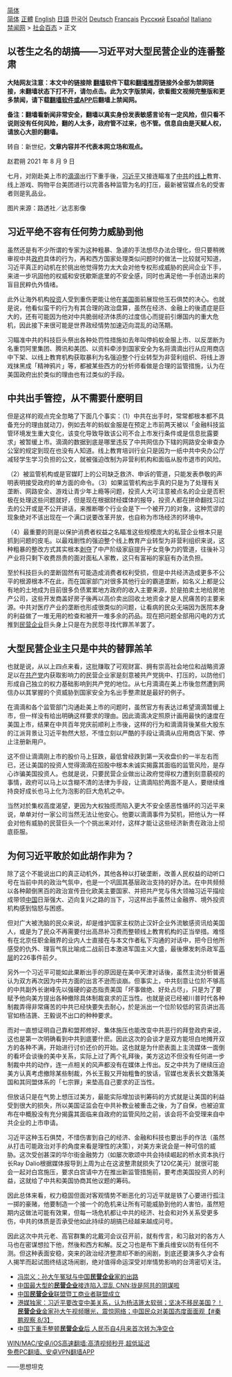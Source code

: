  <!-- 面包屑导航 --> <div class="breadcrumb"><!-- GTranslate: https://gtranslate.io/ -->  <div class="switcher notranslate">  <div class="selected">  <a href="#" onclick="return false;"> 简体</a>  </div>  <div class="option">  <a href="https://www.bannedbook.org" onclick="doGTranslate('zh-CN|zh-CN');jQuery('div.switcher div.selected a').html(jQuery(this).html());return false;" title="简体中文" class="nturl selected"> 简体</a>  <a href="https://www.bannedbook.org/zh-tw/" onclick="doGTranslate('zh-CN|zh-TW');jQuery('div.switcher div.selected a').html(jQuery(this).html());return false;" title="繁體中文" class="nturl"> 正體</a>  <a href="https://www.bannedbook.org/en/" onclick="doGTranslate('zh-CN|en');jQuery('div.switcher div.selected a').html(jQuery(this).html());return false;" title="English" class="nturl"> English</a>  <a href="https://www.bannedbook.org/ja/" onclick="doGTranslate('zh-CN|ja');jQuery('div.switcher div.selected a').html(jQuery(this).html());return false;" title="日本語" class="nturl"> 日語</a>  <a href="https://www.bannedbook.org/ko/" onclick="doGTranslate('zh-CN|ko');jQuery('div.switcher div.selected a').html(jQuery(this).html());return false;" title="한국어" class="nturl"> 한국어</a>  <a href="https://www.bannedbook.org/de/" onclick="doGTranslate('zh-CN|de');jQuery('div.switcher div.selected a').html(jQuery(this).html());return false;" title="Deutsch" class="nturl"> Deutsch</a>  <a href="https://www.bannedbook.org/fr/" onclick="doGTranslate('zh-CN|fr');jQuery('div.switcher div.selected a').html(jQuery(this).html());return false;" title="Français" class="nturl"> Français</a>  <a href="https://www.bannedbook.org/ru/" onclick="doGTranslate('zh-CN|ru');jQuery('div.switcher div.selected a').html(jQuery(this).html());return false;" title="Русский" class="nturl"> Русский</a>  <a href="https://www.bannedbook.org/es/" onclick="doGTranslate('zh-CN|es');jQuery('div.switcher div.selected a').html(jQuery(this).html());return false;" title="Español" class="nturl"> Español</a>  <a href="https://www.bannedbook.org/it/" onclick="doGTranslate('zh-CN|it');jQuery('div.switcher div.selected a').html(jQuery(this).html());return false;" title="Italiano" class="nturl"> Italiano</a>  </div>  </div>      <div class='breadcrumb-sub'><!-- Breadcrumb NavXT 6.3.0 --> <a href="https://www.bannedbook.org/" class="home">禁闻网</a> &gt; <a href="https://www.bannedbook.org/bnews/baitai/" class="category">社会百态</a> &gt; 正文</div></div><h2>以苍生之名的胡搞——习近平对大型民营企业的连番整肃</h2> <p class="notice"><b>大陆网友注意：本文中的链接除 <a href="https://github.com/bannedbook/fanqiang" >翻墙</a>软件下载和<a href="https://github.com/killgcd/justmysocks/blob/master/README.md">翻墙推荐</a>链接外全部为禁网链接，未翻墙状态下打不开，请勿点击。此为文字版禁闻，欲看图文视频完整版和更多禁闻，请下载<a href="https://github.com/bannedbook/fanqiang">翻墙软件或APP</a>后翻墙上禁闻网。</p><p>备注：翻墙看新闻非常安全，翻墙以真实身份发表敏感言论有一定风险，但只看不说则没有任何风险，翻的人太多，政府管不过来，也不管。信息自由是天赋人权，请放心大胆的翻墙。</b></p>  <div class="entry"> <p>转自：新世纪，<strong>文章内容并不代表本网立场和观点。</strong></p> <p>赵君朔&#160;2021 年 8 月 9 日</p> <p>七月&#65292;对刚赴美上市的<a href="https://www.bannedbook.org/bnews/tag/%E6%BB%B4%E6%BB%B4/" class="st_tag internal_tag" rel="tag" title="标签 滴滴 下的日志">滴滴</a>出行下重手後&#65292;<a href="https://www.bannedbook.org/bnews/tag/%e4%b9%a0%e8%bf%91%e5%b9%b3/" class="st_tag internal_tag" rel="tag" title="标签 习近平 下的日志">习近平</a>又接连瞄准了<a href="https://www.bannedbook.org/bnews/tag/%e4%b8%ad%e5%85%b1/" class="st_tag internal_tag" rel="tag" title="标签 中共 下的日志">中共</a>的<a href="https://www.bannedbook.org/bnews/tag/%E7%BA%BF%E4%B8%8A/" class="st_tag internal_tag" rel="tag" title="标签 线上 下的日志">线上</a>教育&#12289;线上游戏&#12289;购物平台美团进行以完善各种监管为名的打压&#65292;最新被官媒点名的受害者则是乳品业&#12290;</p> <p>图片来源&#65306;路透社&#65295;达志影像</p> <h2><strong>习近平绝不容有任何势力威胁到他</strong></h2> <p>虽然还是有不少所谓的专家为这种粗暴&#12289;急遽的手法想尽办法合理化&#65292;但只要稍微审视中共<a href="https://www.bannedbook.org/bnews/tag/%e6%94%bf%e5%ba%9c/" class="st_tag internal_tag" rel="tag" title="标签 政府 下的日志">政府</a>具体的行为&#65292;再和西方国家处理类似问题时的做法一比较就可知道&#65292;习近平真正的动机在於挑出他觉得势力太大会对他专权形成威胁的民间企业下手&#65292;来进一步巩固他的权威和安抚歇斯底里的不安全感&#65292;同时也满足他一手创造出来的盲目民粹仇外情绪&#12290;</p> <p>此外让海外机构<a href="https://www.bannedbook.org/bnews/tag/%e6%8a%95%e8%b5%84/" class="st_tag internal_tag" rel="tag" title="标签 投资 下的日志">投资</a>人受到重伤更能让他在<a href="https://www.bannedbook.org/bnews/tag/%e7%be%8e%e5%9b%bd/" class="st_tag internal_tag" rel="tag" title="标签 美国 下的日志">美国</a>面前展现他玉石俱焚的决心&#12290;也就是说&#65292;他看似蛮干的行为有其合理的政治盘算&#65292;虽然在经济&#12289;金融上的後遗症是巨大的&#65292;还有可能因为他对中共脆弱经济体质的过度信心而提前引爆国内的重大危机&#65292;因此接下来很可能是世界政经情势加速迈向混乱的动荡期&#12290;</p>  <p>习瞄准中共的科技巨头祭出各种处罚性措施如去年叫停蚂蚁金服上市&#12289;以反垄断为名重罚阿里集团&#12289;腾讯和美团&#12289;以资料牵涉到国家安全为名将滴滴出行从应用商店中下架&#12289;以线上教育机构获取暴利为名强迫整个行业转型为非营利组织&#12289;将线上游戏抹黑成&#12300;精神鸦片&#12301;等&#65292;都被某些西方的分析师看做是合理的监管措施&#65292;认为在美国政府出於类似的理由也有过类似的手段&#12290;</p> <h2><strong>中共出手管控&#65292;从不需要什麽明目</strong></h2> <p>但是这样的观点完全忽略了下面几个事实&#65306;&#65288;1&#65289;中共在出手时&#65292;常常都根本都不具备充分的理由就动刀&#65292;例如去年的蚂蚁金服是在预定上市前两天被以&#12300;金融科技监管环境发生重大变化&#65292;该变化导致导致该公司不合上市发行条件或是信息批露要求&#12301;被暂缓上市&#12290;滴滴的数据到底是哪里违反了中共网信办下辖的网路安全审查办公室的规定到现在也没有人知道&#12290;线上教育培训行业只是因为一纸中共中央办公厅减轻学生学习负担的公文&#65292;就被强迫改制为非营利机构和面临从股市退市的风险&#12290;</p> <p>&#65288;2&#65289;被监管机构或是官媒盯上的公司缺乏救济&#12289;申诉的管道&#65292;只能发表恭敬的声明表明接受政府的单方面的命令&#12290;&#65288;3&#65289;如果监管机构出手真的只是为了处理有关垄断&#12289;网路安全&#12289;游戏让青少年上瘾等问题&#65292;投资人大可注意被点名的企业是否积极在处理这些问题就好&#65292;但是现在根据财经媒体的报导&#65292;投资人都在拼命翻找习过去的公开或是不公开讲话&#65292;来推断哪个行业会是下一个被开刀的对象&#65292;这种荒谬的现象绝对不该出现在一个满口说要改革开放&#65292;也自称为市场经济的环境中&#12290;</p> <p>&#65288;4&#65289;最重要的则是以保护消费者权益之名瞄准这些规模庞大的私营企业根本只是抓到问题的皮毛&#12290;以最戏剧性的强迫整个线上教育产业转型为非营利组织来说&#65292;这种粗暴的整改方式其实根本<span class='wp_keywordlink'><a href="https://www.bannedbook.org/forum2/topic21.html" title="《剥夺》 黄建民 著" target="_blank">剥夺</a></span>了中产阶级家庭提升子女竞争力的管道&#65292;往後补习产业将只剩下收费昂贵的面对面私人家教&#65292;这只有富裕的家庭有办法负担&#12290;</p> <p>至於科技巨头的垄断固然有可能造成消费者权利受损&#65292;但是中共经济造成更多不公平的根源根本不在此&#65292;而在国家部门对很多其他行业的霸道垄断&#65292;如名义上都是公有地的土地成为目前很多负债累累地方政府的收入主要来源&#65292;於是拍卖土地给房地产公司&#65292;这些开发商盖好房子後再以高价卖出回收土地资金才是人民痛苦的主要来源&#12290;中共对医疗产业的垄断也形成很类似的问题&#65292;让看病的民众无端因为医院本身的利益做了一堆无用的检查和被开一堆多余的药品&#12290;现在把问题全部用闪电的方式推到<a href="https://www.bannedbook.org/bnews/tag/%E6%B0%91%E8%90%A5%E4%BC%81%E4%B8%9A/" class="st_tag internal_tag" rel="tag" title="标签 民营企业 下的日志">民营企业</a>巨头身上只是在为民怨寻找代罪羔羊罢了&#12290;</p> <h2><strong>大型民营企业主只是中共的替罪羔羊</strong></h2> <p>也就是说&#65292;从以上四点来看&#65292;这批赚取了可观财富&#12289;拥有崇高社会地位和战略资源足以在<a href="https://www.bannedbook.org/bnews/tag/%e5%85%b1%e4%ba%a7%e5%85%9a/" class="st_tag internal_tag" rel="tag" title="标签 共产党 下的日志">共产党</a>内获取影响力的民营企业家是刻意被共产党挑中&#12289;打压的&#65292;以防他们形成自己独立的权力基础影响到共产党的地位&#12290;从七月滴滴在美上市後忽然遭到网信办以其掌握的个资威胁到国家安全为名出手整肃就是最好的例子&#12290;</p>  <p>在滴滴和各个监管部门沟通赴美上市的问题时&#65292;虽然官方有表达过希望滴滴暂缓上市&#65292;但一样没有给出明确这样要求的理由&#12290;因此滴滴决定照原计画用最快的速度在美国上市&#65292;结果在中共百年党庆前顺利上市後&#65292;这样的行为和滴滴背後某些大股东的江派背景让习近平勃然大怒&#65292;不惜立刻以严酷的手段让滴滴从应用商店下架&#12289;停止注册新用户&#12290;</p> <p>这不但让滴滴刚上市的股价马上狂跌&#65292;最低曾经跌到第一天收盘价的一半左右而已&#65292;还让美国的投资人觉得滴滴在招股中根本未诚实揭露其面临的监管风险&#65292;是存心诈骗美国投资人&#12290;也就是说&#65292;只要民营企业做出让政府觉得权力遭到刻意藐视的事情&#65292;政府可以马上以含糊不清的法律为手段&#65292;让滴滴陷於两面不是人&#65292;要继续维持良好成长也马上化为泡影的巨大危机之中&#12290;</p> <p>当然对於集权高度渴望&#65292;更因为大权独揽而陷入更大不安全感恶性循环的习近平来说&#65292;单单对付一家公司当然无法让他安心&#12290;他要以滴滴事件为契机&#65292;把他认为一样会对他有威胁的民营巨头一个个挑出来对付&#65292;这样才能让这些经济新贵在政治上彻底臣服&#12290;</p> <h2><strong>为何习近平敢於如此胡作非为&#65311;</strong></h2> <p>除了这个不能说出口的真正动机外&#65292;其他各种以打破垄断&#65292;改善人民权益的动听口号在当前中共的政治气氛中&#65292;也是一个巩固其基层政治支持的好办法&#12290;在中共频频以各种颠倒黑百的政治宣传丑化欧美主要国家&#12289;并把共产党与伟大领袖习近平描绘成带领<span class='wp_keywordlink_affiliate'><a href="https://www.bannedbook.org/" title="中国" target="_blank">中国</a></span>日渐强大&#12289;迈向复兴之路的当下&#65292;习这样出手虽然让金融界&#12289;境外投资机构感到恼怒与困惑&#12290;</p> <p>但对广大被洗脑的民众来说&#65292;却是维护国家主权防止汉奸企业外流敏感资讯给美国人&#65292;或是为了民众不再需要付出高昂补习费而整顿线上教育机构的正当举措&#12290;难怪有在北京任职金融界的业内人士直接在与本文作者私下沟通的对话中&#65292;把今日他所感受的仇外&#12289;理盲气氛比喻成二战前日本激进军国主义大盛&#65292;最後爆发刺杀政军<span class='wp_keywordlink_affiliate'><a href="https://www.bannedbook.org/bnews/ccpdope/" title="中共高层内幕" target="_blank">高层</a></span>的226事件前夕&#12290;</p> <p>另外一个习近平可能如此果断出手的原因是在美中天津对话後&#65292;虽然主流分析普遍认为双方再次因为中共方面的出言不逊而谈崩&#12290;但事实上&#65292;中共刻意让位阶不够高的中共副外长谢峰先以强硬的姿态指责美国&#12300;坏事做绝&#12289;好处占尽&#12301;&#65292;只是为了要赋予他向美方提出各种撤除具体制裁哀求的正当性&#12290;也就是说已经被川普时代各种制裁弄得非常痛苦的中共已经快要失去耐心&#65292;於是派出一个位阶较低的官员讲出高官如杨洁篪&#12289;王毅说不出口的种种要求&#12290;</p>  <p>而对一直想证明自己靠和盟邦修好&#12289;集体施压也能改变中共恶行的拜登政府来说&#65292;这也是第一次明确看到中共到底要什麽&#12290;因此这次的会谈才是双方能坦白地摊开双方的各种不满&#65292;开始进行讨价还价的开始&#12290;这也就是为什麽表面上主流媒体一面倒的看坏会谈後的美中关系&#65292;实际上过了两个礼拜後&#65292;美方这边不但没有任何进一步制裁中共的动作&#65292;连一点相关的风声都没有在媒体上传出&#12290;反之中共为了继续压迫美方认真考虑撤除某些制裁&#65292;外长王毅又开始粗鲁的放话&#65292;官媒也发表长文数落美国和其同盟体系的&#12300;七宗罪&#12301;来垫高自己要求的正当性&#12290;</p> <p>但放话只是在气势上想压过美方&#65292;最能实际增加谈判筹码的方式就是让美国的利益受到很大的损失&#65292;所以美国证监会在中共补教业被重击之後&#65292;为了自保&#65292;也被迫宣布在中概股没有充分揭露其面临来自政府的监管风险之前&#65292;该会将不会受理来自中共企业的上市申请&#12290;</p> <p>习近平这种玉石俱焚&#65292;不惜伤害到自己的经济&#12289;金融和科技也要出手的作法&#65288;虽然从打击可能政治对手的角度来看是理性的决策&#65289;&#65292;对美方来说会是一种可信的威胁&#12290;这次受创甚深的华尔街金融势力&#65288;如屡次歌颂中共会持续崛起的桥水资本执行长Ray Dalio根据媒体报导到上周为止在这波整肃就损失了120亿美元&#65289;就很可能会一起对白宫施压&#65292;要求白宫请中方在推出新监管措施前&#65292;要考虑美国投资人的利益&#65292;这就给了中共和美国协商其他议题的筹码&#12290;</p> <p>因此总体来看&#65292;权力稳固但面对客观情势不断恶化的习近平就是铁了心要进行孤注一掷的豪赌&#65292;他要制造一个接一个的危机来让所有可能威胁到他的人害怕&#65292;虽然短期内这做法可能有效果&#65292;但每一场危机都让中共的经济&#12289;社会和对外关系受更多伤&#65292;中共的体质是否承受他如此持续的胡搞已经越来越成问号&#12290;</p> <p>因此这次中共元老&#12289;高官群集的北戴河会议召开前&#65292;就有传言&#65292;和习敌对的各方人马也在密谋想拉下他&#65292;然後和西方和解&#12290;反之习也是布下重兵维安以防有任何不测&#12290;但这种表面安稳&#65292;突来的政治经济整肃却不断的闹剧&#65292;到底还要演多久才会有人揭竿而起试图终结这场闹剧&#65292;绝对值得命运深受对岸情势影响的台湾密切关注&#12290;</p> <ul class='op-related-articles' title='相关阅读'> <li><a href='https://www.bannedbook.org/bnews/baitai/20210808/1602545.html' target='_blank'>冯崇义：孙大午冤狱与中国<b>民营企业</b>家的出路</a></li> <li><a href='https://www.bannedbook.org/bnews/cnnews/20210805/1600440.html' target='_blank'>中国最大型的<b>民营企业</b>接连陷入混乱 CNN:拢是阿共的阴谋啦</a></li> <li><a href='https://www.bannedbook.org/bnews/ssgc/20210804/1600319.html' target='_blank'>中国<b>民营企业</b>联盟暨工商业者联盟成立</a></li> <li><a href='https://www.bannedbook.org/bnews/bannedvideo/20210804/1599781.html' target='_blank'>港媒独家：习近平要改变中美关系，认为杨洁篪太软弱；坚决不移民美国？！<b>民营企业</b>金家孙大午视频曝光，震惊网络；中国民众对美国态度面面观【#秦鹏观察 8/3】</a></li> <li><a href='https://www.bannedbook.org/bnews/finance/20210731/1597264.html' target='_blank'>中国下重手整顿<b>民营企业</b>后 人民币自4月来首次转为净空仓</a></li> </ul> <p class="texttj"> <a href="https://github.com/bannedbook/fanqiang/wiki/V2ray%E6%9C%BA%E5%9C%BA" target="_blank">WIN/MAC/安卓/iOS高速翻墙:高清视频秒开,超低延迟</a><br/> <a href="https://github.com/bannedbook/fanqiang/wiki/%E7%A6%81%E9%97%BB%E7%BD%91%E5%AE%89%E5%8D%93%E7%BF%BB%E5%A2%99%E6%96%B0%E9%97%BBAPP" target="_blank">免费PC翻墙、安卓VPN翻墙APP</a></p> <p>&#8212;&#8212;思想坦克</p><a name='sharetosocial'></a>  <div style="margin-bottom:5px;padding-bottom:5px;clear:both"> <div id="archive-pix-1" class="banner-ads"> <!-- AuctionX Display platform tag START --> <div id="26318x728x90x621x_ADSLOT2" clicktrack="%%CLICK_URL_ESC%%"></div> <!-- AuctionX Display platform tag END --> </div> <div id="archive-pix-2" class="banner-ads"> <!-- AuctionX Display platform tag START --> <div id="26315x300x250x621x_ADSLOT2" clicktrack="%%CLICK_URL_ESC%%"></div> <!-- AuctionX Display platform tag END --> </div> </div>  <div id="archive-pix-1" class="banner-ads"> <!-- AuctionX Display platform tag START --> <div id="26318x728x90x621x_ADSLOT3" clicktrack="%%CLICK_URL_ESC%%"></div> <!-- AuctionX Display platform tag END --> </div> </div><!--END ENTRY--> 